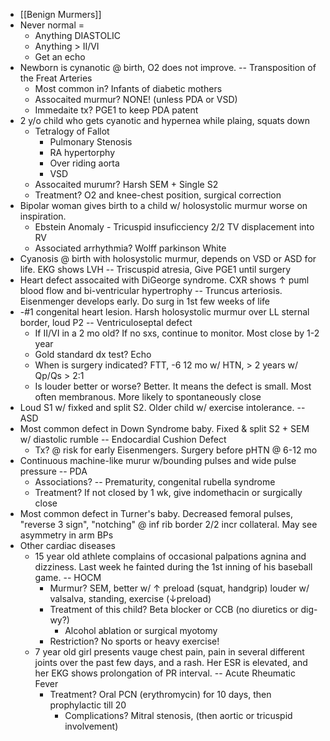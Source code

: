 - [[Benign Murmers]]
- Never normal =
	- Anything DIASTOLIC
	- Anything > II/VI
	- Get an echo
- Newborn is cynanotic @ birth, O2 does not improve. -- Transposition of the Freat Arteries
	- Most common in? Infants of diabetic mothers
	- Assocaited murmur? NONE! (unless PDA or VSD)
	- Immedaite tx? PGE1 to keep PDA patent
- 2 y/o child who gets cyanotic and hypernea while plaing, squats down
	- Tetralogy of Fallot
		- Pulmonary Stenosis
		- RA hypertorphy
		- Over riding aorta
		- VSD
	- Assocaited murumr? Harsh SEM + Single S2
	- Treatment? O2 and knee-chest position, surgical correction
- Bipolar woman gives birth to a child w/ holosystolic murmur worse on inspiration.
	- Ebstein Anomaly - Tricuspid insuficciency 2/2 TV displacement into RV
	- Associated arrhythmia? Wolff parkinson White
- Cyanosis @ birth with holosystolic murmur, depends on VSD or ASD for life. EKG shows LVH -- Triscuspid atresia, Give PGE1 until surgery
- Heart defect assocaited with DiGeorge syndrome. CXR shows ↑ puml blood flow and bi-ventricular hypertrophy -- Truncus arteriosis. Eisenmenger develops early. Do surg in 1st few weeks of life
- -#1 congenital heart lesion. Harsh holosystolic murmur over LL sternal border, loud P2 -- Ventriculoseptal defect
	- If II/VI in a 2 mo old? If no sxs, continue to monitor. Most close by 1-2 year
	- Gold standard dx test? Echo
	- When is surgery indicated? FTT, -6 12 mo w/ HTN, > 2 years w/ Qp/Qs > 2:1
	- Is louder better or worse? Better. It means the defect is small. Most often membranous. More likely to spontaneously close
- Loud S1 w/ fixked and split S2. Older child w/ exercise intolerance. -- ASD
- Most common defect in Down Syndrome baby. Fixed & split S2 + SEM w/ diastolic rumble -- Endocardial Cushion Defect
	- Tx? @ risk for early Eisenmengers. Surgery before pHTN @ 6-12 mo
- Continuous machine-like murur w/bounding pulses and wide pulse pressure -- PDA
	- Associations? -- Prematurity, congenital rubella syndrome
	- Treatment? If not closed by 1 wk, give indomethacin or surgically close
- Most common defect in Turner's baby. Decreased femoral pulses, "reverse 3 sign", "notching" @ inf rib border 2/2 incr collateral. May see asymmetry in arm BPs
- Other cardiac diseases
	- 15 year old athlete complains of occasional palpations agnina and dizziness. Last week he fainted during the 1st inning of his baseball game. -- HOCM
		- Murmur? SEM, better w/ ↑ preload (squat, handgrip) louder w/ valsalva, standing, exercise (↓preload)
		- Treatment of this child? Beta blocker or CCB (no diuretics or dig- wy?)
			- Alcohol ablation or surgical myotomy
		- Restriction? No sports or heavy exercise!
	- 7 year old girl presents vauge chest pain, pain in several different joints over the past few days, and a rash. Her ESR is elevated, and her EKG shows prolongation of PR interval. -- Acute Rheumatic Fever
		- Treatment? Oral PCN (erythromycin) for 10 days, then prophylactic till 20
			- Complications? Mitral stenosis, (then aortic or tricuspid involvement)